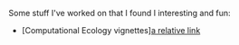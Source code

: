 Some stuff I've worked on that I found I interesting and fun:

* [Computational Ecology vignettes][a relative link](https://scra88le.github.io/ComputationalEcology/)
